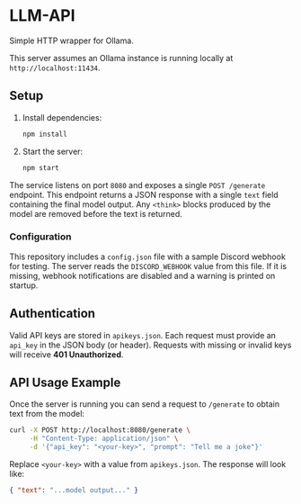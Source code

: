 # LLM-API

Simple HTTP wrapper for Ollama.

This server assumes an Ollama instance is running locally at
`http://localhost:11434`.

## Setup

1. Install dependencies:
   ```bash
   npm install
   ```
2. Start the server:
   ```bash
   npm start
   ```

The service listens on port `8080` and exposes a single `POST /generate` endpoint.
This endpoint returns a JSON response with a single `text` field containing the
final model output. Any `<think>` blocks produced by the model are removed
before the text is returned.

### Configuration

This repository includes a `config.json` file with a sample Discord webhook for
testing. The server reads the `DISCORD_WEBHOOK` value from this file. If it is
missing, webhook notifications are disabled and a warning is printed on
startup.

## Authentication

Valid API keys are stored in `apikeys.json`. Each request must provide an
`api_key` in the JSON body (or header). Requests with missing or invalid keys
will receive **401 Unauthorized**.

## API Usage Example

Once the server is running you can send a request to `/generate` to obtain text from the model:

```bash
curl -X POST http://localhost:8080/generate \
     -H "Content-Type: application/json" \
     -d '{"api_key": "<your-key>", "prompt": "Tell me a joke"}'
```

Replace `<your-key>` with a value from `apikeys.json`. The response will look like:

```json
{ "text": "...model output..." }
```
